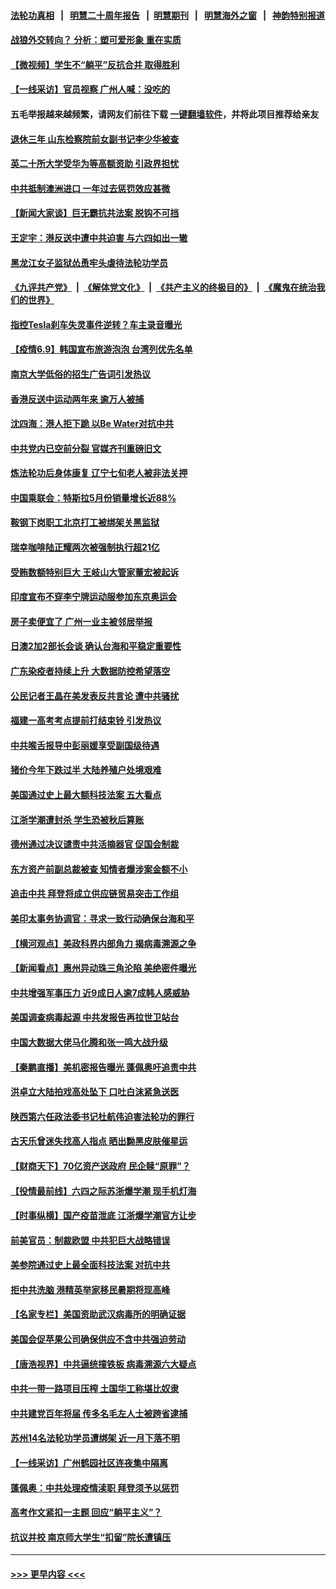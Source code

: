 #### [法轮功真相](https://github.com/gfw-breaker/truth/blob/master/README.md?t=0) &nbsp;&nbsp;|&nbsp;&nbsp; [明慧二十周年报告](https://github.com/gfw-breaker/mh-reports/blob/master/README.md?t=0) &nbsp;&nbsp;|&nbsp;&nbsp;[明慧期刊](https://github.com/gfw-breaker/mh-qikan) &nbsp;&nbsp;|&nbsp;&nbsp; [明慧海外之窗](https://github.com/gfw-breaker/mh-news/blob/master/README.md?t=0) &nbsp;&nbsp;|&nbsp;&nbsp; [神韵特别报道](https://github.com/gfw-breaker/mh-news/blob/master/shenyun.md?t=0)
#### [战狼外交转向？ 分析：塑可爱形象 重在实质](../pages/nsc413/n13010479.md?t=06100052) 
#### [【微视频】学生不“躺平”反抗合并 取得胜利](../pages/nsc413/n13010409.md?t=06100052) 
#### [【一线采访】官员视察 广州人喊：没吃的](../pages/nsc413/n13010469.md?t=06100052) 
#### 五毛举报越来越频繁，请网友们前往下载 [一键翻墙软件](https://github.com/gfw-breaker/ssr-accounts)，并将此项目推荐给亲友
#### [退休三年 山东检察院前女副书记李少华被查](../pages/nsc413/n13010029.md?t=06100052) 
#### [英二十所大学受华为等高额资助 引政界担忧](../pages/nsc413/n13010389.md?t=06100052) 
#### [中共抵制澳洲进口 一年过去惩罚效应甚微](../pages/nsc413/n13010016.md?t=06100052) 
#### [【新闻大家谈】巨无霸抗共法案 脱钩不可挡](../pages/nsc413/n13008851.md?t=06100052) 
#### [王定宇：港反送中遭中共迫害 与六四如出一辙](../pages/nsc413/n13009919.md?t=06100052) 
#### [黑龙江女子监狱怂恿牢头虐待法轮功学员](../pages/nsc413/n13007918.md?t=06100052) 
#### [《九评共产党》](https://github.com/begood0513/9ping.md/blob/master/README.md) &nbsp;|&nbsp; [《解体党文化》](../../../../jtdwh.md/blob/master/README.md)  &nbsp;|&nbsp; [《共产主义的终极目的》](../../../../gczydzjmd.md/blob/master/README.md) &nbsp;|&nbsp; [《魔鬼在统治我们的世界》](../../../../mgztzwmdsj.md/blob/master/README.md) 
#### [指控Tesla刹车失灵事件逆转？车主录音曝光](../pages/nsc413/n13010004.md?t=06100052) 
#### [【疫情6.9】韩国宣布旅游泡泡 台湾列优先名单](../pages/nsc413/n13009873.md?t=06100052) 
#### [南京大学低俗的招生广告词引发热议](../pages/nsc413/n13009797.md?t=06100052) 
#### [香港反送中运动两年来 逾万人被捕](../pages/nsc413/n13009821.md?t=06100052) 
#### [沈四海：港人拒下跪 以Be Water对抗中共](../pages/nsc413/n13009526.md?t=06100052) 
#### [中共党内已空前分裂 官媒齐刊重磅旧文](../pages/nsc413/n13009978.md?t=06100052) 
#### [炼法轮功后身体康复 辽宁七旬老人被非法关押](../pages/nsc413/n13007696.md?t=06100052) 
#### [中国乘联会：特斯拉5月份销量增长近88%](../pages/nsc413/n13009640.md?t=06100052) 
#### [鞍钢下岗职工北京打工被绑架关黑监狱](../pages/nsc413/n13009860.md?t=06100052) 
#### [瑞幸咖啡陆正耀两次被强制执行超21亿](../pages/nsc413/n13009388.md?t=06100052) 
#### [受贿数额特别巨大 王岐山大管家董宏被起诉](../pages/nsc413/n13009718.md?t=06100052) 
#### [印度宣布不穿李宁牌运动服参加东京奥运会](../pages/nsc413/n13009487.md?t=06100052) 
#### [房子卖便宜了  广州一业主被邻居举报](../pages/nsc413/n13009293.md?t=06100052) 
#### [日澳2加2部长会谈 确认台海和平稳定重要性](../pages/nsc413/n13009635.md?t=06100052) 
#### [广东染疫者持续上升 大数据防控希望落空](../pages/nsc413/n13009378.md?t=06100052) 
#### [公民记者王晶在美发表反共言论 遭中共骚扰](../pages/nsc413/n13009411.md?t=06100052) 
#### [福建一高考考点提前打结束铃 引发热议](../pages/nsc413/n13009031.md?t=06100052) 
#### [中共喉舌报导中彭丽媛享受副国级待遇](../pages/nsc413/n13009228.md?t=06100052) 
#### [猪价今年下跌过半 大陆养殖户处境艰难](../pages/nsc413/n13008814.md?t=06100052) 
#### [美国通过史上最大额科技法案 五大看点](../pages/nsc413/n13008950.md?t=06100052) 
#### [江浙学潮遭封杀 学生恐被秋后算账](../pages/nsc413/n13007968.md?t=06100052) 
#### [德州通过决议谴责中共活摘器官 促国会制裁](../pages/nsc413/n13009046.md?t=06100052) 
#### [东方资产前副总裁被查 知情者爆涉案金额不小](../pages/nsc413/n13008897.md?t=06100052) 
#### [追击中共 拜登将成立供应链贸易突击工作组](../pages/nsc413/n13007965.md?t=06100052) 
#### [美印太事务协调官：寻求一致行动确保台海和平](../pages/nsc413/n13008939.md?t=06100052) 
#### [【横河观点】美政科界内部角力 揭病毒溯源之争](../pages/nsc413/n13008668.md?t=06100052) 
#### [【新闻看点】惠州异动珠三角沦陷 美绝密件曝光](../pages/nsc413/n13008558.md?t=06100052) 
#### [中共增强军事压力 近9成日人逾7成韩人感威胁](../pages/nsc413/n13008884.md?t=06100052) 
#### [美国调查病毒起源 中共发报告再拉世卫站台](../pages/nsc413/n13008528.md?t=06100052) 
#### [中国大数据大佬马化腾和张一鸣大战升级](../pages/nsc413/n13008825.md?t=06100052) 
#### [【秦鹏直播】美机密报告曝光 蓬佩奥吁追责中共](../pages/nsc413/n13008611.md?t=06100052) 
#### [洪卓立大陆拍戏高处坠下 口吐白沫紧急送医](../pages/nsc413/n13008672.md?t=06100052) 
#### [陕西第六任政法委书记杜航伟迫害法轮功的罪行](../pages/nsc413/n13005495.md?t=06100052) 
#### [古天乐曾迷失找高人指点 晒出黝黑皮肤催星运](../pages/nsc413/n13008485.md?t=06100052) 
#### [【财商天下】70亿资产送政府 民企赎“原罪”？](../pages/nsc413/n13008102.md?t=06100052) 
#### [【役情最前线】六四之际苏浙爆学潮 现手机灯海](../pages/nsc413/n13008513.md?t=06100052) 
#### [【时事纵横】国产疫苗泄底 江浙爆学潮官方让步](../pages/nsc413/n13008581.md?t=06100052) 
#### [前美官员：制裁欧盟 中共犯巨大战略错误](../pages/nsc413/n13008628.md?t=06100052) 
#### [美参院通过史上最全面科技法案 对抗中共](../pages/nsc413/n13007924.md?t=06100052) 
#### [拒中共洗脑 港精英举家移民暑期将现高峰](../pages/nsc413/n13008457.md?t=06100052) 
#### [【名家专栏】美国资助武汉病毒所的明确证据](../pages/nsc413/n13007706.md?t=06100052) 
#### [美国会促苹果公司确保供应不含中共强迫劳动](../pages/nsc413/n13008335.md?t=06100052) 
#### [【唐浩视界】中共逼统撞铁板 病毒溯源六大疑点](../pages/nsc413/n13007758.md?t=06100052) 
#### [中共一带一路项目压榨 土国华工称堪比奴隶](../pages/nsc413/n13003720.md?t=06100052) 
#### [中共建党百年将届 传多名毛左人士被跨省逮捕](../pages/nsc413/n13008329.md?t=06100052) 
#### [苏州14名法轮功学员遭绑架 近一月下落不明](../pages/nsc413/n13007209.md?t=06100052) 
#### [【一线采访】广州鹤园社区连夜集中隔离](../pages/nsc413/n13008208.md?t=06100052) 
#### [蓬佩奥：中共处理疫情渎职 拜登须予以惩罚](../pages/nsc413/n13008128.md?t=06100052) 
#### [高考作文紧扣一主题 回应“躺平主义”？](../pages/nsc413/n13007534.md?t=06100052) 
#### [抗议并校 南京师大学生“扣留”院长遭镇压](../pages/nsc413/n13007777.md?t=06100052) 

----
#### [ >>> 更早内容 <<< ](../indexes/nsc413-earlier.md)
